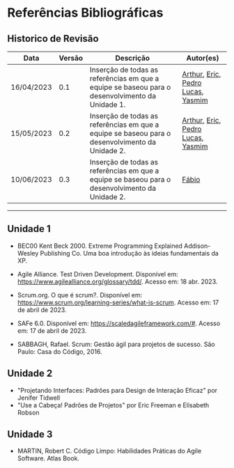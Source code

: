 # Referências Bibliográficas

## Historico de Revisão

| Data     | Versão | Descrição                  | Autor(es)                                                                          |
|----------|--------|----------------------------|---------------------------------------------------------------------------------------------|
|16/04/2023|   0.1  | Inserção de todas as referências em que a equipe se baseou para o desenvolvimento da Unidade 1. |[Arthur](https://github.com/Arthrok), [Eric](https://github.com/ericbky), [Pedro Lucas](https://github.com/lucasdray), [Yasmim](https://github.com/yaskisoba)|
|15/05/2023|   0.2  | Inserção de todas as referências em que a equipe se baseou para o desenvolvimento da Unidade 2. |[Arthur](https://github.com/Arthrok), [Eric](https://github.com/ericbky), [Pedro Lucas](https://github.com/lucasdray), [Yasmim](https://github.com/yaskisoba)|
|10/06/2023|   0.3  | Inserção de todas as referências em que a equipe se baseou para o desenvolvimento da Unidade 2. |[Fábio](https://github.com/fabioaletorres)|

---------------------------------------------------------------

## Unidade 1


- BEC00 Kent Beck 2000. Extreme Programming Explained Addison-Wesley Publishing Co. Uma boa introdução às ideias fundamentais da XP.

- Agile Alliance. Test Driven Development. Disponível em: https://www.agilealliance.org/glossary/tdd/. Acesso em: 18 abr. 2023.

- Scrum.org. O que é scrum?. Disponível em: https://www.scrum.org/learning-series/what-is-scrum. Acesso em: 17 de abril de 2023.

- SAFe 6.0. Disponível em: https://scaledagileframework.com/#. Acesso em: 17 de abril de 2023.

- SABBAGH, Rafael. Scrum: Gestão ágil para projetos de sucesso. São Paulo: Casa do Código, 2016.

## Unidade 2


- "Projetando Interfaces: Padrões para Design de Interação Eficaz" por Jenifer Tidwell
- "Use a Cabeça! Padrões de Projetos" por Eric Freeman e Elisabeth Robson 

## Unidade 3

-   MARTIN, Robert C. Código Limpo: Habilidades Práticas do Agile Software. Atlas Book.